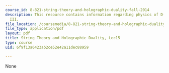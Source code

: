 ```yaml
---
course_id: 8-821-string-theory-and-holographic-duality-fall-2014
description: This resource contains information regarding physics of D-branes, Part
  III.
file_location: /coursemedia/8-821-string-theory-and-holographic-duality-fall-2014/6f9f13a6423ab2ce52e42a11dec88959_MIT8_821S15_Lec15.pdf
file_type: application/pdf
layout: pdf
title: String Theory and Holographic Duality, Lec15
type: course
uid: 6f9f13a6423ab2ce52e42a11dec88959

---
```

None